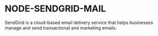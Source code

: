 # NODE-SENDGRID-MAIL
SendGrid is a cloud-based email delivery service that helps businesses manage and send transactional and marketing emails.
